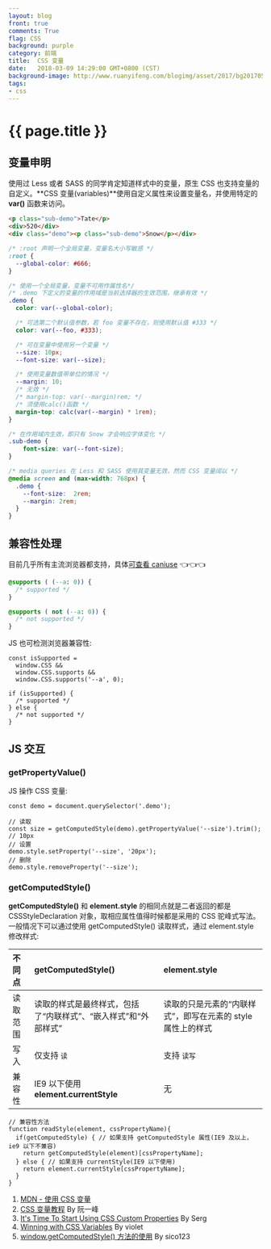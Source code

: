 ```yaml
---
layout: blog
front: true
comments: True
flag: CSS
background: purple
category: 前端
title:  CSS 变量
date:   2018-03-09 14:29:00 GMT+0800 (CST)
background-image: http://www.ruanyifeng.com/blogimg/asset/2017/bg2017050901.jpg
tags:
- css
---
```

# {{ page.title }}

## 变量申明

使用过 Less 或者 SASS 的同学肯定知道样式中的变量，原生 CSS 也支持变量的自定义。**CSS 变量(variables)**使用自定义属性来设置变量名，并使用特定的 **var()** 函数来访问。

```HTML
<p class="sub-demo">Tate</p>
<div>520</div>
<div class="demo"><p class="sub-demo">Snow</p></div>
```

```CSS
/* :root 声明一个全局变量，变量名大小写敏感 */
:root {
  --global-color: #666;
}

/* 使用一个全局变量，变量不可用作属性名*/
/* .demo 下定义的变量的作用域是当前选择器的生效范围，继承有效 */
.demo {
  color: var(--global-color);

  /* 可选第二个默认值参数，若 foo 变量不存在，则使用默认值 #333 */
  color: var(--foo, #333);

  /* 可在变量中使用另一个变量 */
  --size: 10px;
  --font-size: var(--size);

  /* 使用变量数值带单位的情况 */
  --margin: 10;
  /* 无效 */
  /* margin-top: var(--margin)rem; */
  /* 须使用calc()函数 */
  margin-top: calc(var(--margin) * 1rem);
}

/* 在作用域内生效，即只有 Snow 才会响应字体变化 */
.sub-demo {
    font-size: var(--font-size);
}

/* media queries 在 Less 和 SASS 使用其变量无效，然而 CSS 变量阔以 */
@media screen and (max-width: 768px) {
  .demo {
    --font-size:  2rem;
    --margin: 2rem;
  }
}
```

## 兼容性处理

目前几乎所有主流浏览器都支持，具体[可查看 caniuse](https://caniuse.com/#feat=css-variables) 👈👈👈

```CSS
@supports ( (--a: 0)) {
  /* supported */
}

@supports ( not (--a: 0)) {
  /* not supported */
}
```

JS 也可检测浏览器兼容性:

```JS
const isSupported =
  window.CSS &&
  window.CSS.supports &&
  window.CSS.supports('--a', 0);

if (isSupported) {
  /* supported */
} else {
  /* not supported */
}
```

## JS 交互

### getPropertyValue()

JS 操作 CSS 变量:

```JS
const demo = document.querySelector('.demo');

// 读取
const size = getComputedStyle(demo).getPropertyValue('--size').trim(); // 10px
// 设置
demo.style.setProperty('--size', '20px');
// 删除
demo.style.removeProperty('--size');
```

### getComputedStyle()

**getComputedStyle()** 和 **element.style** 的相同点就是二者返回的都是 CSSStyleDeclaration 对象，取相应属性值得时候都是采用的 CSS 驼峰式写法。一般情况下可以通过使用 getComputedStyle() 读取样式，通过 element.style 修改样式:

| 不同点 | getComputedStyle() | element.style |
|:--------------|:---------|:---------|
| 读取范围 |  读取的样式是最终样式，包括了“内联样式”、“嵌入样式”和“外部样式” | 读取的只是元素的“内联样式”，即写在元素的 style 属性上的样式 |
| 写入 |  仅支持 <code>读</code> | 支持 <code>读写</code> |
| 兼容性 |  IE9 以下使用 **element.currentStyle** | 无 |

```JS
// 兼容性方法
function readStyle(element, cssPropertyName){
  if(getComputedStyle) { // 如果支持 getComputedStyle 属性(IE9 及以上，ie9 以下不兼容)
    return getComputedStyle(element)[cssPropertyName];
  } else { // 如果支持 currentStyle(IE9 以下使用)
    return element.currentStyle[cssPropertyName];
  }
}
```

1. [MDN - 使用 CSS 变量](https://developer.mozilla.org/zh-CN/docs/Web/CSS/Using_CSS_variables)
1. [CSS 变量教程](http://www.ruanyifeng.com/blog/2017/05/css-variables.html) By 阮一峰
1. [It's Time To Start Using CSS Custom Properties](https://www.smashingmagazine.com/2017/04/start-using-css-custom-properties/) By Serg
1. [Winning with CSS Variables](https://vgpena.github.io/winning-with-css-variables/) By violet
1. [window.getComputedStyle() 方法的使用](http://blog.csdn.net/s110902/article/details/73312802?locationNum=12&fps=1) By sico123